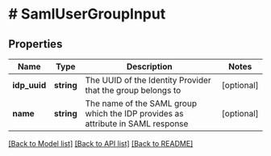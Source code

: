 # # SamlUserGroupInput

## Properties

Name | Type | Description | Notes
------------ | ------------- | ------------- | -------------
**idp_uuid** | **string** | The UUID of the Identity Provider that the group belongs to | [optional]
**name** | **string** | The name of the SAML group which the IDP provides as attribute in SAML response | [optional]

[[Back to Model list]](../../README.md#models) [[Back to API list]](../../README.md#endpoints) [[Back to README]](../../README.md)
